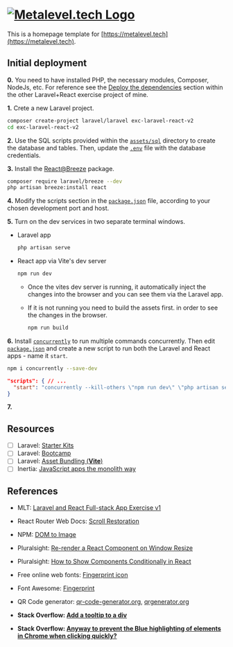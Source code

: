 # [![Metalevel.tech Logo](./src/assets/images/PNG/mlt.logo.text.png)](https://metalevel.tech)

This is a homepage template for [https://metalevel.tech](https://metalevel.tech).

## Initial deployment

**0.** You need to have installed PHP, the necessary modules, Composer, NodeJs, etc. For reference see the [Deploy the dependencies](https://github.com/metalevel-tech/exc-laravel-react-v1#deploy-the-dependencies) section within the other Laravel+React exercise project of mine.

**1.** Crete a new Laravel project.

```bash
composer create-project laravel/laravel exc-laravel-react-v2
cd exc-laravel-react-v2
```

**2.** Use the SQL scripts provided within the [`assets/sql`](assets/) directory to create the database and tables. Then, update the [`.env`](.env) file with the database credentials.

**3.** Install the [React@Breeze](https://bootcamp.laravel.com/inertia/installation#installing-laravel-breeze) package.

```bash
composer require laravel/breeze --dev
php artisan breeze:install react
```

**4.** Modify the scripts section in the [`package.json`](exc-laravel-react-v2/package.json) file, according to your chosen development port and host.

**5.** Turn on the dev services in two separate terminal windows.

* Laravel app

  ```bash
  php artisan serve
  ```

* React app via Vite's dev server

  ```bash
  npm run dev
  ```

  * Once the vites dev server is running, it automatically inject the changes into the browser and you can see them via the Laravel app.

  * If it is not running you need to build the assets first. in order to see the changes in the browser.

    ```bash
    npm run build
    ```

**6.** Install [`concurrently`](https://www.npmjs.com/package/concurrently) to run multiple commands concurrently. Then edit [`package.json`](exc-laravel-react-v2/package.json) and create a new script to run both the Laravel and React apps - name it `start`.

```bash
npm i concurrently --save-dev
```

```json
"scripts": { // ...
  "start": "concurrently --kill-others \"npm run dev\" \"php artisan serve\"", // ...
}
```

**7.**

## Resources

* [ ] Laravel: [Starter Kits](https://laravel.com/docs/10.x/starter-kits#breeze-and-inertia)
* [ ] Laravel: [Bootcamp](https://bootcamp.laravel.com/)
* [ ] Laravel: [Asset Bundling (**Vite**)](https://laravel.com/docs/10.x/vite)
* [ ] Inertia: [JavaScript apps the monolith way](https://inertiajs.com/)

## References

* MLT: [Laravel and React Full-stack App Exercise v1](https://github.com/metalevel-tech/exc-laravel-react-v1)

* React Router Web Docs: [Scroll Restoration](https://v5.reactrouter.com/web/guides/scroll-restoration)
* NPM: [DOM to Image](https://www.npmjs.com/package/dom-to-image)
* Pluralsight: [Re-render a React Component on Window Resize](https://www.pluralsight.com/guides/re-render-react-component-on-window-resize)
* Pluralsight: [How to Show Components Conditionally in React](https://www.pluralsight.com/guides/how-to-show-components-conditionally-react)
* Free online web fonts: [Fingerprint icon](https://www.onlinewebfonts.com/icon/search?q=fingerprint)
* Font Awesome: [Fingerprint](https://fontawesome.com/icons/fingerprint)
* QR Code generator: [qr-code-generator.org](https://qr-code-generator.org/), [qrgenerator.org](https://qrgenerator.org/)
* **Stack Overflow: [Add a tooltip to a div](https://stackoverflow.com/a/25813336/6543935)**
* **Stack Overflow: [Anyway to prevent the Blue highlighting of elements in Chrome when clicking quickly?](https://stackoverflow.com/a/21003770/6543935)**
